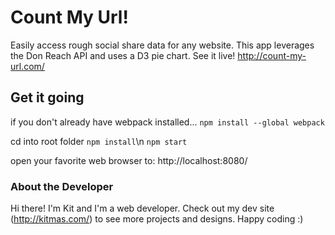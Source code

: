 # Count My Url!
Easily access rough social share data for any website. This app leverages the Don Reach API and uses a D3 pie chart. See it live! http://count-my-url.com/

## Get it going
if you don't already have webpack installed...
`npm install --global webpack`

cd into root folder
`npm install`\n
`npm start`

open your favorite web browser to: http://localhost:8080/

### About the Developer
Hi there! I'm Kit and I'm a web developer. Check out my dev site (http://kitmas.com/) to see more projects and designs. Happy coding :)
